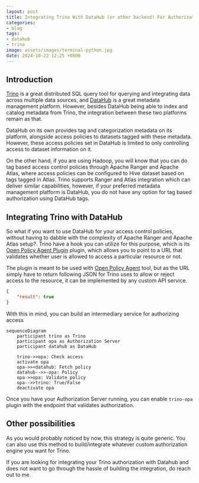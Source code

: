 ```yaml
---
layout: post
title: Integrating Trino With DataHub (or other backend) For Authorization
categories:
- blog
tags:
- datahub
- trino
image: assets/images/terminal-python.jpg
date: 2024-10-22 12:25 +0800
---
```

## Introduction

[Trino](https://trino.io) is a great distributed SQL query tool for querying and integrating data across multiple
data sources, and [DataHub](https://datahubproject.io) is a great metadata management platform. However, besides
DataHub being able to index and catalog metadata from Trino, the integration between these two platforms remain as that.

DataHub on its own provides tag and categorization metadata on its platform, alongside access policies to datasets
tagged with these metadata. However, these access policies set in DataHub is limited to only controlling access to 
dataset information on it. 

On the other hand, if you are using Hadoop, you will know that you can do tag based access control policies
through Apache Ranger and Apache Atlas, where access policies can be configured to Hive dataset based on tags 
tagged in Atlas. Trino supports Ranger and Atlas integration which can deliver similar capabilities, however, if
your preferred metadata management platform is DataHub, you do not have any option for tag based authorization 
using DataHub tags.

## Integrating Trino with DataHub

So what if you want to use DataHub for your access control policies, without having to dabble with the complexity
of Apache Ranger and Apache Atlas setup?. Trino have a hook you can utilize for this purpose, which is its 
[Open Policy Agent Plugin](https://trino.io/docs/current/security/opa-access-control.html) plugin, which allows
you to point to a URL that validates whether user is allowed to access a particular resource or not. 

The plugin is meant to be used with [Open Policy Agent](https://www.openpolicyagent.org/)
tool, but as the URL simply have to return following JSON for Trino uses to allow or reject 
access to the resource, it can be implemented by any custom API service. 

```json
{
    "result": true
}
```

With this in mind, you can build an intermediary service for authorizing access 

```mermaid
sequenceDiagram
    participant trino as Trino
    participant opa as Authorization Server 
    participant datahub as DataHub 

    trino->>opa: Check access
    activate opa 
    opa->>+datahub: Fetch policy
    datahub-->>-opa: Policy
    opa->>opa: Validate policy
    opa-->>trino: True/False
    deactivate opa
```

Once you have your Authorization Server running, you can enable `trino-opa` plugin
with the endpoint that validates authorization.

## Other possibilities

As you would probably noticed by now, this strategy is quite generic. You can also
use this method to build/integrate whatever custom authorization engine you 
want for Trino. 

If you are looking for integrating your Trino authorization with Datahub and
does not want to go through the hassle of building the integration, do reach out
to me.

